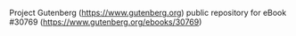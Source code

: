 Project Gutenberg (https://www.gutenberg.org) public repository for eBook #30769 (https://www.gutenberg.org/ebooks/30769)
